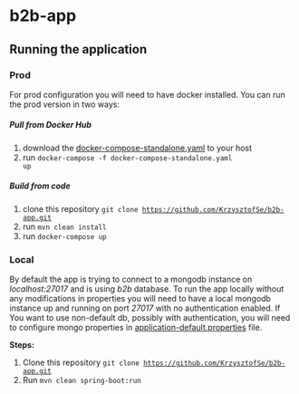 # b2b-app

## Running the application

### Prod

For prod configuration you will need to have docker installed. You can run the prod version in two ways:

##### Pull from Docker Hub

1. download the [docker-compose-standalone.yaml](https://github.com/KrzysztofSe/b2b-app/blob/master/docker-compose-standalone.yaml) to your host
2. run <code>docker-compose -f docker-compose-standalone.yaml up</code>

##### Build from code

1. clone this repository <code>git clone https://github.com/KrzysztofSe/b2b-app.git</code>
2. run <code>mvn clean install</code>
3. run <code>docker-compose up</code>
    
### Local

By default the app is trying to connect to a mongodb instance on *localhost:27017* and is using *b2b* database. To run 
the app locally without any modifications in properties you will need to have a local mongodb instance up and running 
on port *27017* with no authentication enabled. If You want to use non-default db, possibly with authentication, you will 
need to configure mongo properties in [application-default.properties](https://github.com/KrzysztofSe/b2b-app/blob/master/src/main/resources/application-default.properties) file.

**Steps:**

1. Clone this repository <code>git clone https://github.com/KrzysztofSe/b2b-app.git</code>
2. Run <code>mvn clean spring-boot:run</code>
